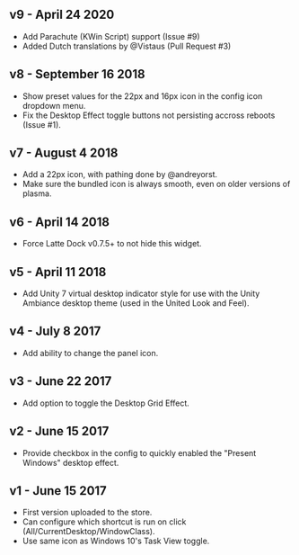 ## v9 - April 24 2020

* Add Parachute (KWin Script) support (Issue #9)
* Added Dutch translations by @Vistaus (Pull Request #3)

## v8 - September 16 2018

* Show preset values for the 22px and 16px icon in the config icon dropdown menu.
* Fix the Desktop Effect toggle buttons not persisting accross reboots (Issue #1).

## v7 - August 4 2018

* Add a 22px icon, with pathing done by @andreyorst.
* Make sure the bundled icon is always smooth, even on older versions of plasma.

## v6 - April 14 2018

* Force Latte Dock v0.7.5+ to not hide this widget.

## v5 - April 11 2018

* Add Unity 7 virtual desktop indicator style for use with the Unity Ambiance desktop theme (used in the United Look and Feel).

## v4 - July 8 2017

* Add ability to change the panel icon.

## v3 - June 22 2017

* Add option to toggle the Desktop Grid Effect.

## v2 - June 15 2017

* Provide checkbox in the config to quickly enabled the "Present Windows" desktop effect.

## v1 - June 15 2017

* First version uploaded to the store.
* Can configure which shortcut is run on click (All/CurrentDesktop/WindowClass).
* Use same icon as Windows 10's Task View toggle.
